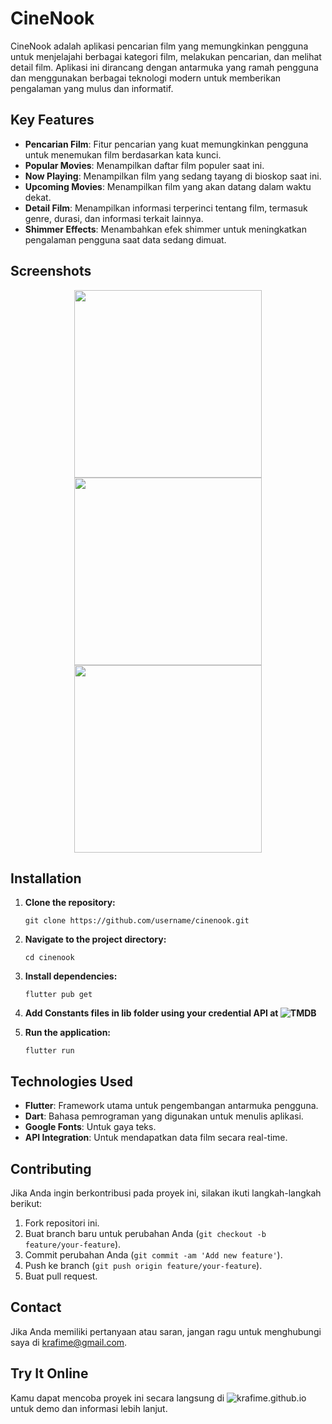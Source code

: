 # CineNook

CineNook adalah aplikasi pencarian film yang memungkinkan pengguna untuk menjelajahi berbagai kategori film, melakukan pencarian, dan melihat detail film. Aplikasi ini dirancang dengan antarmuka yang ramah pengguna dan menggunakan berbagai teknologi modern untuk memberikan pengalaman yang mulus dan informatif.

## Key Features

- **Pencarian Film**: Fitur pencarian yang kuat memungkinkan pengguna untuk menemukan film berdasarkan kata kunci.
- **Popular Movies**: Menampilkan daftar film populer saat ini.
- **Now Playing**: Menampilkan film yang sedang tayang di bioskop saat ini.
- **Upcoming Movies**: Menampilkan film yang akan datang dalam waktu dekat.
- **Detail Film**: Menampilkan informasi terperinci tentang film, termasuk genre, durasi, dan informasi terkait lainnya.
- **Shimmer Effects**: Menambahkan efek shimmer untuk meningkatkan pengalaman pengguna saat data sedang dimuat.

## Screenshots

<p align="center">
  <img src="https://github.com/user-attachments/assets/4cb6cb7f-29b3-4414-b33f-5e96fec23a6c" width="300" />
  <img src="https://github.com/user-attachments/assets/f643894a-731a-4d09-ac31-01509eae80a9" width="300" />
  <img src="https://github.com/user-attachments/assets/7050ebfc-ddfb-4435-bbba-fe10b13c599f" width="300" />
</p>


## Installation

1. **Clone the repository:**

   ```
   git clone https://github.com/username/cinenook.git
2. **Navigate to the project directory:**
   ```
   cd cinenook
3. **Install dependencies:**
   ```
   flutter pub get
4. **Add Constants files in lib folder using your credential API at ![TMDB](https://www.themoviedb.org/settings/api)**
5. **Run the application:**
   ```
   flutter run
## Technologies Used
- **Flutter**: Framework utama untuk pengembangan antarmuka pengguna.
- **Dart**: Bahasa pemrograman yang digunakan untuk menulis aplikasi.
- **Google Fonts**: Untuk gaya teks.
- **API Integration**: Untuk mendapatkan data film secara real-time.

## Contributing
Jika Anda ingin berkontribusi pada proyek ini, silakan ikuti langkah-langkah berikut:
1. Fork repositori ini.
2. Buat branch baru untuk perubahan Anda (`git checkout -b feature/your-feature`).
3. Commit perubahan Anda (`git commit -am 'Add new feature'`).
4. Push ke branch (`git push origin feature/your-feature`).
5. Buat pull request.

## Contact
Jika Anda memiliki pertanyaan atau saran, jangan ragu untuk menghubungi saya di krafime@gmail.com.

## Try It Online
Kamu dapat mencoba proyek ini secara langsung di ![krafime.github.io](krafime.github.io) untuk demo dan informasi lebih lanjut.
